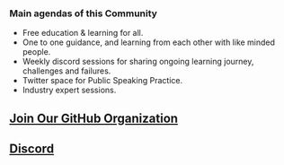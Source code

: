 ### Main agendas of this Community
* Free education & learning for all.
* One to one guidance, and learning from each other with like minded people.
* Weekly discord sessions for sharing ongoing learning journey, challenges and failures.
* Twitter space for Public Speaking Practice.
* Industry expert sessions.
## [Join Our GitHub Organization]( https://github.com/GrowInCommunity/support/issues/new?assignees=&labels=Invite+me+to+the+organization&projects=&template=invitation.yml&title=Please+invite+me+to+the+GitHub+Community+Organization)
## [Discord](https://discord.gg/m5anDXXF)
